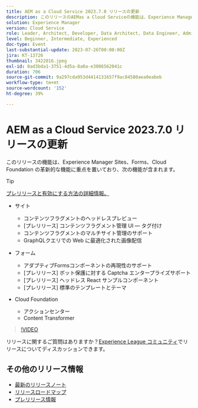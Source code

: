 ```yaml
---
title: AEM as a Cloud Service 2023.7.0 リリースの更新
description: このリリースのAEMas a Cloud Serviceの機能は、Experience Manager Sites、Forms、Cloud Foundation のイノベーションに重点を置いています。
solution: Experience Manager
version: Cloud Service
role: Leader, Architect, Developer, Data Architect, Data Engineer, Admin, User
level: Beginner, Intermediate, Experienced
doc-type: Event
last-substantial-update: 2023-07-26T00:00:00Z
jira: KT-13726
thumbnail: 3422016.jpeg
exl-id: 0ad3bda1-3751-4d5a-8a0a-e3086562041c
duration: 706
source-git-commit: 9a297cda953d4414131657f9ac84580aea0eabeb
workflow-type: tm+mt
source-wordcount: '152'
ht-degree: 39%

---
```


# AEM as a Cloud Service 2023.7.0 リリースの更新

このリリースの機能は、Experience Manager Sites、Forms、Cloud Foundation の革新的な機能に重点を置いており、次の機能が含まれます。

>[!TIP]
>
>[プレリリースと有効にする方法の詳細情報。](https://experienceleague.adobe.com/docs/experience-manager-cloud-service/content/release-notes/prerelease.html?lang=ja)

* サイト
   * コンテンツフラグメントのヘッドレスプレビュー
   * [プレリリース] コンテンツフラグメント管理 UI — タグ付け
   * コンテンツフラグメントのマルチサイト管理のサポート
   * GraphQLクエリでの Web に最適化された画像配信

* フォーム
   * アダプティブFormsコンポーネントの再現性のサポート
   * [プレリリース] ボット保護に対する Captcha エンタープライズサポート
   * [プレリリース] ヘッドレス React サンプルコンポーネント
   * [プレリリース] 標準のテンプレートとテーマ

* Cloud Foundation
   * アクションセンター
   * Content Transformer

>[!VIDEO](https://video.tv.adobe.com/v/3422016/?learn=on)


リリースに関するご質問はありますか？[Experience League コミュニティ](https://adobe.ly/3Y6CC6J)でリリースについてディスカッションできます。

## その他のリリース情報

* [最新のリリースノート](https://experienceleague.adobe.com/docs/experience-manager-cloud-service/content/release-notes/home.html?lang=ja)
* [リリースロードマップ](https://experienceleague.adobe.com/docs/experience-manager-release-information/aem-release-updates/update-releases-roadmap.html?lang=ja)
* [プレリリース情報](https://experienceleague.adobe.com/docs/experience-manager-cloud-service/content/release-notes/prerelease.html?lang=ja)
